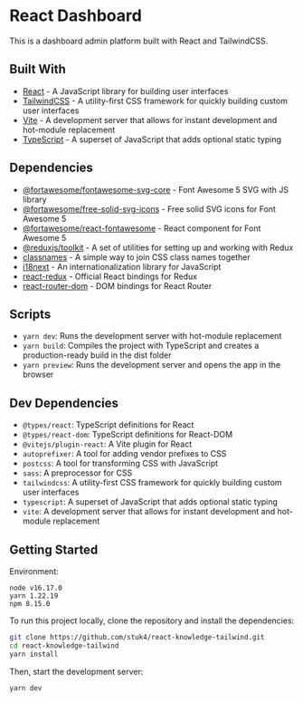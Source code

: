 # React Dashboard

This is a dashboard admin platform built with React and TailwindCSS.

## Built With
- [React](https://reactjs.org/) - A JavaScript library for building user interfaces
- [TailwindCSS](https://tailwindcss.com/) - A utility-first CSS framework for quickly building custom user interfaces
- [Vite](https://github.com/vitejs/vite) - A development server that allows for instant development and hot-module replacement
- [TypeScript](https://www.typescriptlang.org/) - A superset of JavaScript that adds optional static typing

## Dependencies

- [@fortawesome/fontawesome-svg-core](https://github.com/FortAwesome/react-fontawesome) - Font Awesome 5 SVG with JS library
- [@fortawesome/free-solid-svg-icons](https://github.com/FortAwesome/react-fontawesome) - Free solid SVG icons for Font Awesome 5
- [@fortawesome/react-fontawesome](https://github.com/FortAwesome/react-fontawesome) - React component for Font Awesome 5
- [@reduxjs/toolkit](https://redux-toolkit.js.org/) - A set of utilities for setting up and working with Redux
- [classnames](https://github.com/JedWatson/classnames) - A simple way to join CSS class names together
- [i18next](https://www.i18next.com/) - An internationalization library for JavaScript
- [react-redux](https://react-redux.js.org/) - Official React bindings for Redux
- [react-router-dom](https://reactrouter.com/web/guides/quick-start) - DOM bindings for React Router

## Scripts
- `yarn dev`: Runs the development server with hot-module replacement
- `yarn build`: Compiles the project with TypeScript and creates a production-ready build in the dist folder
- `yarn preview`: Runs the development server and opens the app in the browser

## Dev Dependencies
- `@types/react`: TypeScript definitions for React
- `@types/react-dom`: TypeScript definitions for React-DOM
- `@vitejs/plugin-react`: A Vite plugin for React
- `autoprefixer`: A tool for adding vendor prefixes to CSS
- `postcss`: A tool for transforming CSS with JavaScript
- `sass`: A preprocessor for CSS
- `tailwindcss`: A utility-first CSS framework for quickly building custom user interfaces
- `typescript`: A superset of JavaScript that adds optional static typing
- `vite`: A development server that allows for instant development and hot-module replacement

## Getting Started
Environment:
```
node v16.17.0
yarn 1.22.19
npm 8.15.0
```
To run this project locally, clone the repository and install the dependencies:

```bash
git clone https://github.com/stuk4/react-knowledge-tailwind.git
cd react-knowledge-tailwind
yarn install
```
Then, start the development server:
```bash
yarn dev
```
